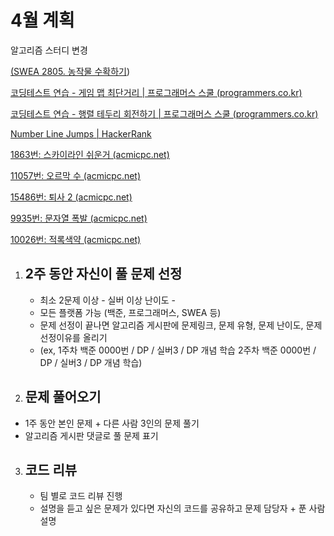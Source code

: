 # 4월 계획

알고리즘 스터디 변경 

[(SWEA 2805. 농작물 수확하기](https://swexpertacademy.com/main/code/problem/problemDetail.do?problemLevel=3&contestProbId=AV7GLXqKAWYDFAXB&categoryId=AV7GLXqKAWYDFAXB&categoryType=CODE&problemTitle=&orderBy=RECOMMEND_COUNT&selectCodeLang=ALL&select-1=3&pageSize=10&pageIndex=1))

[코딩테스트 연습 - 게임 맵 최단거리 | 프로그래머스 스쿨 (programmers.co.kr)](https://school.programmers.co.kr/learn/courses/30/lessons/1844)

[코딩테스트 연습 - 행렬 테두리 회전하기 | 프로그래머스 스쿨 (programmers.co.kr)](https://school.programmers.co.kr/learn/courses/30/lessons/77485)

[Number Line Jumps | HackerRank](https://www.hackerrank.com/challenges/kangaroo/problem?isFullScreen=true)

[1863번: 스카이라인 쉬운거 (acmicpc.net)](https://www.acmicpc.net/problem/1863)

[11057번: 오르막 수 (acmicpc.net)](https://www.acmicpc.net/problem/11057)

[15486번: 퇴사 2 (acmicpc.net)](https://www.acmicpc.net/problem/15486)

[9935번: 문자열 폭발 (acmicpc.net)](https://www.acmicpc.net/problem/9935)

[10026번: 적록색약 (acmicpc.net)](https://www.acmicpc.net/problem/10026)

1. ## 2주 동안 자신이 풀 문제 선정 

   - 최소 2문제 이상 - 실버 이상 난이도 -
   - 모든 플랫폼 가능 (백준, 프로그래머스, SWEA 등)
   - 문제 선정이 끝나면 알고리즘 게시판에 문제링크, 문제 유형, 문제 난이도, 문제 선정이유를 올리기 
   -  (ex, 1주차 백준 0000번 / DP /  실버3 / DP 개념 학습 2주차 백준 0000번 / DP /  실버3 / DP 개념 학습) 

   

2.  ## 문제 풀어오기 

   - 1주 동안 본인 문제 + 다른 사람 3인의 문제 풀기 
   -  알고리즘 게시판 댓글로 풀 문제 표기 

   

3. ## 코드 리뷰

   - 팀 별로 코드 리뷰 진행 
   - 설명을 듣고 싶은 문제가 있다면 자신의 코드를 공유하고 문제 담당자 + 푼 사람 설명
